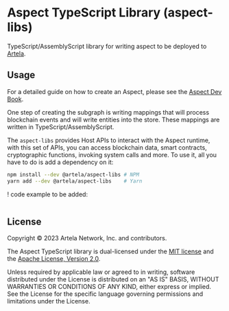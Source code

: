 # Aspect TypeScript Library (aspect-libs)

TypeScript/AssemblyScript library for writing aspect to be deployed to
[Artela](https://github.com/artela-network/artelamint).

## Usage

For a detailed guide on how to create an Aspect, please see the
[Aspect Dev Book]().

One step of creating the subgraph is writing mappings that will process blockchain events and will
write entities into the store. These mappings are written in TypeScript/AssemblyScript.

The `aspect-libs` provides Host APIs to interact with the Aspect runtime, with this set of APIs, you can access blockchain data, smart
contracts, cryptographic functions, invoking system calls and more. To use it, all you have to do is add a
dependency on it:

```sh
npm install --dev @artela/aspect-libs # NPM
yarn add --dev @artela/aspect-libs    # Yarn
```

! code example to be added:

```typescript

```

## License

Copyright &copy; 2023 Artela Network, Inc. and contributors.

The Aspect TypeScript library is dual-licensed under the [MIT license](LICENSE-MIT) and the
[Apache License, Version 2.0](LICENSE-APACHE).

Unless required by applicable law or agreed to in writing, software distributed under the License is
distributed on an "AS IS" BASIS, WITHOUT WARRANTIES OR CONDITIONS OF ANY KIND, either express or
implied. See the License for the specific language governing permissions and limitations under the
License.
